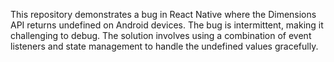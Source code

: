 This repository demonstrates a bug in React Native where the Dimensions API returns undefined on Android devices. The bug is intermittent, making it challenging to debug. The solution involves using a combination of event listeners and state management to handle the undefined values gracefully.